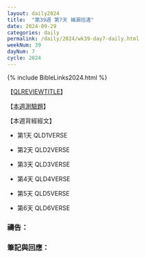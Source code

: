 ```yaml
---
layout: daily2024
title:  "第39週 第7天 補漏拾遺"
date: 2024-09-29
categories: daily
permalink: /daily/2024/wk39-day7-daily.html
weekNum: 39
dayNum: 7
cycle: 2024
---
```


{% include BibleLinks2024.html %}

【<a href="QLREVIEWLINK" target="_blank">QLREVIEWTITLE</a>】

【<a href="QLTESTLINK" target="_blank">本週測驗題</a>】

【本週背經經文】
+ 第1天 QLD1VERSE

+ 第2天 QLD2VERSE

+ 第3天 QLD3VERSE

+ 第4天 QLD4VERSE

+ 第5天 QLD5VERSE

+ 第6天 QLD6VERSE

### 禱告：

### 筆記與回應：